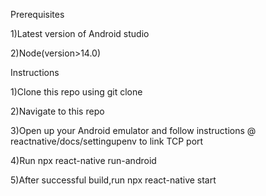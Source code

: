 Prerequisites

1)Latest version of Android studio

2)Node(version>14.0)


Instructions

1)Clone this repo using git clone <url>

2)Navigate to this repo

3)Open up your Android emulator and follow instructions @ reactnative/docs/settingupenv to link TCP port 

4)Run npx react-native run-android

5)After successful build,run npx react-native start
